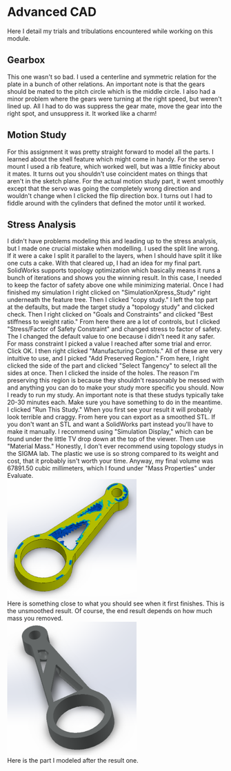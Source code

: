 # Advanced CAD
Here I detail my trials and tribulations encountered while working on this module.

## Gearbox
This one wasn't so bad. I used a centerline and symmetric relation for the plate in a bunch of other relations. An important note is that the gears should be mated to the pitch circle which is the middle circle. I also had a minor problem where the gears were turning at the right speed, but weren't lined up. All I had to do was suppress the gear mate, move the gear into the right spot, and unsuppress it. It worked like a charm!
## Motion Study
For this assignment it was pretty straight forward to model all the parts. I learned about the shell feature which might come in handy. For the servo mount I used a rib feature, which worked well, but was a little finicky about it mates. It turns out you shouldn't use coincident mates on things that aren't in the sketch plane. For the actual motion study part, it went smoothly except that the servo was going the completely wrong direction and wouldn't change when I clicked the flip direction box. I turns out I had to fiddle around with the cylinders that defined the motor until it worked.
## Stress Analysis
I didn't have problems modeling this and leading up to the stress analysis, but I made one crucial mistake when modelling. I used the split line wrong. If it were a cake I split it parallel to the layers, when I should have split it like one cuts a cake. With that cleared up, I had an idea for my final part. SolidWorks supports topology optimization which basically means it runs a bunch of iterations and shows you the winning result. In this case, I needed to keep the factor of safety above one while minimizing material. Once I had finished my simulation I right clicked on "SimulationXpress_Study" right underneath the feature tree. Then I clicked "copy study." I left the top part at the defaults, but made the target study a "topology study" and clicked check. Then I right clicked on "Goals and Constraints" and clicked "Best stiffness to weight ratio." From here there are a lot of controls, but I clicked "Stress/Factor of Safety Constraint" and changed stress to factor of safety. The I changed the default value to one because i didn't need it any safer. For mass constraint I picked a value I reached after some trial and error. Click OK. I then right clicked "Manufacturing Controls." All of these are very intuitive to use, and I picked "Add Preserved Region." From here, I right clicked the side of the part and clicked "Select Tangency" to select all the sides at once. Then I clicked the inside of the holes. The reason I'm preserving this region is because they shouldn't reasonably be messed with and anything you can do to make your study more specific you should. Now I ready to run my study. An important note is that these studys typically take 20-30 minutes each. Make sure you have something to do in the meantime. I clicked "Run This Study." When you first see your result it will probably look terrible and craggy. From here you can export as a smoothed STL. If you don't want an STL and want a SolidWorks part instead you'll have to make it manually. I recommend using "Simulation Display," which can be found under the little TV drop down at the top of the viewer. Then use "Material Mass." Honestly, I don't ever recommend using topology studys in the SIGMA lab. The plastic we use is so strong compared to its weight and cost, that it probably isn't worth your time. Anyway, my final volume was 67891.50 cubic millimeters, which I found under "Mass Properties" under Evaluate.
<br><img src="Media/Result.PNG" width="300">
<br>Here is something close to what you should see when it first finishes. This is the unsmoothed result. Of course, the end result depends on how much mass you removed.
<br><img src="Media/Final.PNG" width="300">
<br>Here is the part I modeled after the result one.
